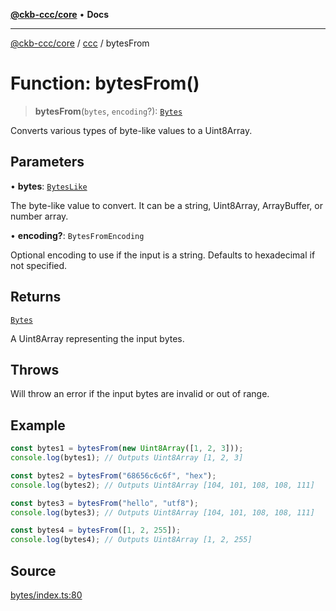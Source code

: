 [**@ckb-ccc/core**](README.md) • **Docs**

***

[@ckb-ccc/core](README.md) / [ccc](Namespace.ccc.md) / bytesFrom

# Function: bytesFrom()

> **bytesFrom**(`bytes`, `encoding`?): [`Bytes`](ccc.Type.Bytes.md)

Converts various types of byte-like values to a Uint8Array.

## Parameters

• **bytes**: [`BytesLike`](ccc.Type.BytesLike.md)

The byte-like value to convert. It can be a string, Uint8Array, ArrayBuffer, or number array.

• **encoding?**: `BytesFromEncoding`

Optional encoding to use if the input is a string. Defaults to hexadecimal if not specified.

## Returns

[`Bytes`](ccc.Type.Bytes.md)

A Uint8Array representing the input bytes.

## Throws

Will throw an error if the input bytes are invalid or out of range.

## Example

```typescript
const bytes1 = bytesFrom(new Uint8Array([1, 2, 3]));
console.log(bytes1); // Outputs Uint8Array [1, 2, 3]

const bytes2 = bytesFrom("68656c6c6f", "hex");
console.log(bytes2); // Outputs Uint8Array [104, 101, 108, 108, 111]

const bytes3 = bytesFrom("hello", "utf8");
console.log(bytes3); // Outputs Uint8Array [104, 101, 108, 108, 111]

const bytes4 = bytesFrom([1, 2, 255]);
console.log(bytes4); // Outputs Uint8Array [1, 2, 255]
```

## Source

[bytes/index.ts:80](https://github.com/SpectreMercury/ccc/blob/1b34760fdeb60ebebc0a7e641c12ef11dff1e7d0/packages/core/src/bytes/index.ts#L80)
